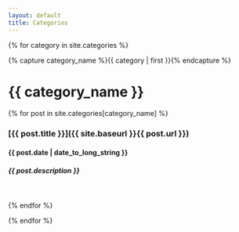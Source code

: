```yaml
---
layout: default
title: Categories
---
```


{% for category in site.categories %}

{% capture category_name %}{{ category | first }}{% endcapture %}

# {{ category_name }}

{% for post in site.categories[category_name] %}

### [{{ post.title }}]({{ site.baseurl }}{{ post.url }})
#### {{ post.date | date_to_long_string }}
##### *{{ post.description }}*
<br>

{% endfor %}

{% endfor %}
